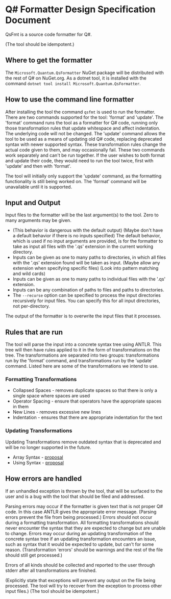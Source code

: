 ﻿# Q# Formatter Design Specification Document

QsFmt is a source code formatter for Q#.

(The tool should be idempotent.)

## Where to get the formatter

The `Microsoft.Quantum.QsFormatter` NuGet package will be distributed with the rest of Q# on NuGet.org.
As a dotnet tool, it is installed with the command `dotnet tool install Microsoft.Quantum.QsFormatter`.

## How to use the command line formatter

After installing the tool the command `qsfmt` is used to run the formatter.
There are two commands supported for the tool: 'format' and 'update'.
The 'format' command runs the tool as a formatter for Q# code, running only those transformation rules that update whitespace and affect indentation. The underlying code will not be changed.
The 'update' command allows the tool to be used as a means of updating old Q# code, replacing deprecated syntax with newer supported syntax. These transformation rules change the actual code given to them, and may occasionally fail.
These two commands work separately and can't be run together. If the user wishes to both format and update their code, they would need to run the tool twice, first with 'update' and then with 'format'.

The tool will initially only support the 'update' command, as the formatting functionality is still being worked on. The 'format' command will be unavailable until it is supported.

## Input and Output
Input files to the formatter will be the last argument(s) to the tool. Zero to many arguments may be given.
 - (This behavior is dangerous with the default output) (Maybe don't have a default behavior if there is no inputs specified) The default behavior, which is used if no input arguments are provided, is for the formatter to take as input all files with the '.qs' extension in the current working directory.
 - Inputs can be given as one to many paths to directories, in which all files with the '.qs' extension found will be taken as input.
   (Maybe allow any extension when specifying specific files)
   (Look into pattern matching and wild cards)
 - Inputs can be given as one to many paths to individual files with the '.qs' extension.
 - Inputs can be any combination of paths to files and paths to directories.
 - The `--recurse` option can be specified to process the input directories recursively for input files. You can specify this for all input directories, not per-directory.

The output of the formatter is to overwrite the input files that it processes.

## Rules that are run

The tool will parse the input into a concrete syntax tree using ANTLR. This tree will then have rules applied to it in the form of transformations on the tree.
The transformations are separated into two groups: transformations run by the 'format' command, and transformations run by the 'update' command.
Listed here are some of the transformations we intend to use.

### Formatting Transformations

 - Collapsed Spaces - removes duplicate spaces so that there is only a single space where spaces are used
 - Operator Spacing - ensure that operators have the appropriate spaces in them
 - New Lines - removes excessive new lines
 - Indentation - ensures that there are appropriate indentation for the text

### Updating Transformations

Updating Transformations remove outdated syntax that is deprecated and will be no longer supported in the future.

 - Array Syntax - [proposal](https://github.com/microsoft/qsharp-language/blob/main/Approved/2-enhanced-array-literals.md)
 - Using Syntax - [proposal](https://github.com/microsoft/qsharp-language/blob/main/Approved/1-implicitly-scoped-qubit-allocation.md)

## How errors are handled

If an unhandled exception is thrown by the tool, that will be surfaced to the user and is a bug with the tool that should be filed and addressed.

Parsing errors may occur if the formatter is given text that is not proper Q# code. In this case ANTLR gives the appropriate error message.
(Parsing errors prevent the file from being processed.)
Errors should not occur during a formatting transformation. All formatting transformations should never encounter the syntax that they are expected to change but are unable to change.
Errors may occur during an updating transformation of the concrete syntax tree if an updating transformation encounters an issue, such as syntax that it would be expected to update, but can't for some reason.
(Transformation 'errors' should be warnings and the rest of the file should still get processed.)

Errors of all kinds should be collected and reported to the user through stderr after all transformations are finished.

(Explicitly state that exceptions will prevent any output on the file being processed. The tool will try to recover from the exception to process other input files.)
(The tool should be idempotent.)
